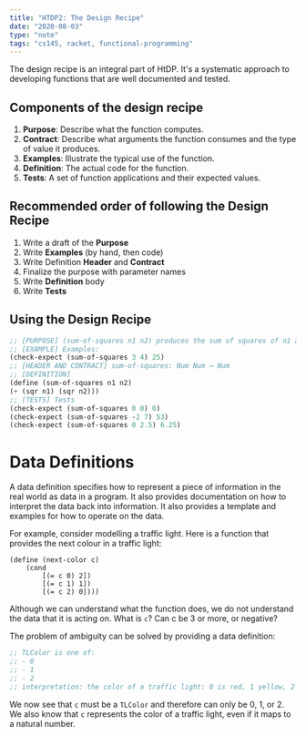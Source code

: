 ```yaml
---
title: "HTDP2: The Design Recipe"
date: "2020-08-03"
type: "note"
tags: "cs145, racket, functional-programming"
---
```

The design recipe is an integral part of HtDP. It's a systematic approach to developing functions that are well documented and tested. 

## Components of the design recipe

1. **Purpose**: Describe what the function computes.
2. **Contract**: Describe what arguments the function consumes and the type of value it produces.
3. **Examples**: Illustrate the typical use of the function.
4. **Definition**: The actual code for the function.
5. **Tests**: A set of function applications and their expected values.

## Recommended order of following the Design Recipe

1. Write a draft of the **Purpose**
2. Write **Examples** (by hand, then code)
3. Write Definition **Header** and **Contract**
4. Finalize the purpose with parameter names
5. Write **Definition** body
6. Write **Tests**

## Using the Design Recipe

``` scheme
;; [PURPOSE] (sum-of-squares n1 n2) produces the sum of squares of n1 and n2.
;; [EXAMPLE] Examples:
(check-expect (sum-of-squares 3 4) 25)
;; [HEADER AND CONTRACT] sum-of-squares: Num Num → Num 
;; [DEFINITION]
(define (sum-of-squares n1 n2)
(+ (sqr n1) (sqr n2)))
;; [TESTS] Tests
(check-expect (sum-of-squares 0 0) 0)
(check-expect (sum-of-squares -2 7) 53)
(check-expect (sum-of-squares 0 2.5) 6.25)
```

# Data Definitions
A data definition specifies how to represent a piece of information in the real world as data in a program. It also provides documentation on how to interpret the data back into information. It also provides a template and examples for how to operate on the data.

For example, consider modelling a traffic light. Here is a function that provides the next colour in a traffic light:
``` javascript{numberLines: true}
(define (next-color c)
    (cond 
        [(= c 0) 2])
        [(= c 1) 1])
        [(= c 2) 0])))
```
Although we can understand what the function does, we do not understand the data that it is acting on. What is `c`? Can c be 3 or more, or negative? 

The problem of ambiguity can be solved by providing a data definition:
``` scheme
;; TLColor is one of:
;; - 0
;; - 1
;; - 2
;; interpretation: the color of a traffic light: 0 is red, 1 yellow, 2 green
```
We now see that `c` must be a `TLColor` and therefore can only be 0, 1, or 2. We also know that `c` represents the color of a traffic light, even if it maps to a natural number.